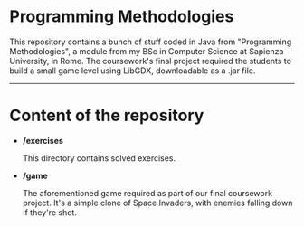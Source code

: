 # Programming Methodologies

This repository contains a bunch of stuff coded in Java from "Programming Methodologies", a module from my BSc in Computer Science at Sapienza University, in Rome. The coursework's final project required the students to build a small game level using LibGDX, downloadable as a .jar file. 

---

# Content of the repository

- **/exercises**

  This directory contains solved exercises.
  
- **/game**
  
  The aforementioned game required as part of our final coursework project. It's a simple clone of Space Invaders, with enemies falling down if they're shot.
